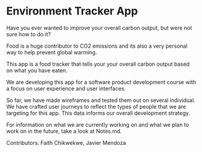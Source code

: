 # Environment Tracker App

Have you ever wanted to improve your overall carbon output, but were not sure how to do it?

Food is a huge contributor to CO2 emissions and its also a very personal way to help prevent global warming.

This app is a food tracker that tells your your overall carbon output based on what you have eaten.

We are developing this app for a software product development course with a focus on user experience and user interfaces.

So far, we have made wireframes and tested them out on several individual. We have crafted user journeys to reflect the types of people that we are targeting for this app. This data informs our overall development strategy.

For information on what we are currently working on and what we plan to work on in the future, take a look at Notes.md. 

Contributors: Faith Chikwekwe, Javier Mendoza
